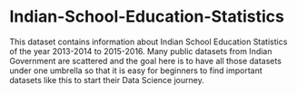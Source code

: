 # Indian-School-Education-Statistics
This dataset contains information about Indian School Education Statistics of the year 2013-2014 to 2015-2016. Many public datasets from Indian Government are scattered and the goal here is to have all those datasets under one umbrella so that it is easy for beginners to find important datasets like this to start their Data Science journey.
